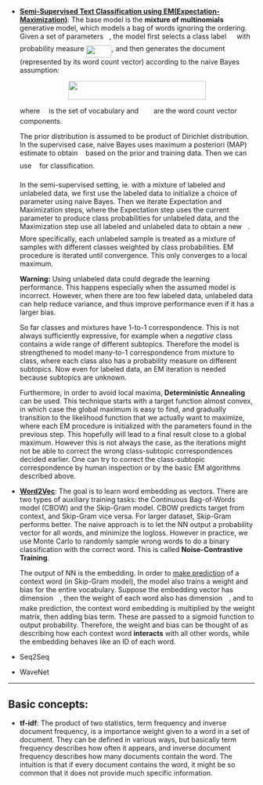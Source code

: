 * [**Semi-Supervised Text Classification using EM(Expectation-Maximization)**](https://www.cs.cmu.edu/~tom/pubs/NigamEtAl-bookChapter.pdf):  The base model is the **mixture of multinomials** generative model, which models a bag of words ignoring the ordering. Given a set of parameters <img src="/summaries/tex/27e556cf3caa0673ac49a8f0de3c73ca.svg?invert_in_darkmode&sanitize=true" align=middle width=8.17352744999999pt height=22.831056599999986pt/>, the model first selects a class label <img src="/summaries/tex/5b4e948631c62d0fd9a96da246b0e5c3.svg?invert_in_darkmode&sanitize=true" align=middle width=13.21831334999999pt height=14.15524440000002pt/> with probability measure <img src="/summaries/tex/d749361c7beeb6801718a23468f53a12.svg?invert_in_darkmode&sanitize=true" align=middle width=52.40216354999999pt height=24.65753399999998pt/>, and then generates the document <img src="/summaries/tex/9fc20fb1d3825674c6a279cb0d5ca636.svg?invert_in_darkmode&sanitize=true" align=middle width=14.045887349999989pt height=14.15524440000002pt/> (represented by its word count vector) according to the naive Bayes assumption:

  <p align="center"><img src="/summaries/tex/245373818583f963c8117d8f025d4dd9.svg?invert_in_darkmode&sanitize=true" align=middle width=281.13576974999995pt height=38.402052149999996pt/></p>

  where <img src="/summaries/tex/c91091e68f0e0113ff161179172813ac.svg?invert_in_darkmode&sanitize=true" align=middle width=10.28535419999999pt height=14.15524440000002pt/> is the set of vocabulary and <img src="/summaries/tex/b649e5cb9133065e4e08f011eb1a48ce.svg?invert_in_darkmode&sanitize=true" align=middle width=22.915812149999994pt height=14.15524440000002pt/> are the word count vector components. 

  The prior distribution is assumed to be product of Dirichlet distribution. In the supervised case, naive Bayes uses maximum a posteriori (MAP) estimate to obtain <img src="/summaries/tex/27e556cf3caa0673ac49a8f0de3c73ca.svg?invert_in_darkmode&sanitize=true" align=middle width=8.17352744999999pt height=22.831056599999986pt/> based on the prior and training data. Then we can use <img src="/summaries/tex/27e556cf3caa0673ac49a8f0de3c73ca.svg?invert_in_darkmode&sanitize=true" align=middle width=8.17352744999999pt height=22.831056599999986pt/> for classification.

  In the semi-supervised setting, ie. with a mixture of labeled and unlabeled data, we first use the labeled data to initialize a choice of parameter using naive Bayes. Then we iterate Expectation and Maximization steps, where the Expectation step uses the current parameter to produce class probabilities for unlabeled data, and the Maximization step use all labeled and unlabeled data to obtain a new <img src="/summaries/tex/27e556cf3caa0673ac49a8f0de3c73ca.svg?invert_in_darkmode&sanitize=true" align=middle width=8.17352744999999pt height=22.831056599999986pt/>. More specifically, each unlabeled sample is treated as a mixture of samples with different classes weighted by class probabilities. EM procedure is iterated until convergence. This only converges to a local maximum. 

  **Warning:** Using unlabeled data could degrade the learning performance. This happens especially when the assumed model is incorrect. However, when there are too few labeled data, unlabeled data can help reduce variance, and thus improve performance even if it has a larger bias.

  So far classes and mixtures have 1-to-1 correspondence. This is not always sufficiently expressive, for example when a *negative* class contains a wide range of different subtopics. Therefore the model is strengthened to model many-to-1 correspondence from mixture to class, where each class also has a probability measure on different subtopics. Now even for labeled data, an EM iteration is needed because subtopics are unknown. 

  Furthermore, in order to avoid local maxima, **Deterministic Annealing** can be used. This technique starts with a target function almost convex, in which case the global maximum is easy to find, and gradually transition to the likelihood function that we actually want to maximize, where each EM procedure is initialized with the parameters found in the previous step. This hopefully will lead to a final result close to a global maximum. However this is not always the case, as the iterations might not be able to correct the wrong class-subtopic correspondences decided earlier. One can try to correct the class-subtopic correspondence by human inspection or by the basic EM algorithms described above.

* [**Word2Vec**](https://arxiv.org/pdf/1301.3781.pdf): The goal is to learn word embedding as vectors. There are two types of auxiliary training tasks: the Continuous Bag-of-Words model (CBOW) and the Skip-Gram model. CBOW predicts target from context, and Skip-Gram vice versa. For larger dataset, Skip-Gram performs better. The naive approach is to let the NN output a probability vector for all words, and minimize the logloss. However in practice, we use Monte Carlo to randomly sample wrong words to do a binary classification with the correct word. This is called **Noise-Contrastive Training**.

  The output of NN is the embedding. In order to [make prediction](https://www.tensorflow.org/api_docs/python/tf/nn/nce_loss) of a context word (in Skip-Gram model), the model also trains a weight and bias for the entire vocabulary. Suppose the embedding vector has dimension <img src="/summaries/tex/55a049b8f161ae7cfeb0197d75aff967.svg?invert_in_darkmode&sanitize=true" align=middle width=9.86687624999999pt height=14.15524440000002pt/>, then the weight of each word also has dimension <img src="/summaries/tex/55a049b8f161ae7cfeb0197d75aff967.svg?invert_in_darkmode&sanitize=true" align=middle width=9.86687624999999pt height=14.15524440000002pt/>, and to make prediction, the context word embedding is multiplied by the weight matrix, then adding bias term. These are passed to a sigmoid function to output probability. Therefore, the weight and bias can be thought of as describing how each context word **interacts** with all other words, while the embedding behaves like an ID of each word.

* Seq2Seq

* WaveNet

---



## Basic concepts:

* **tf-idf**: The product of two statistics, term frequency and inverse document frequency, is a importance weight given to a word in a set of document. They can be defined in various ways, but basically term frequency describes how often it appears, and inverse document frequency describes how many documents contain the word. The intuition is that if every document contains the word, it might be so common that it does not provide much specific information.